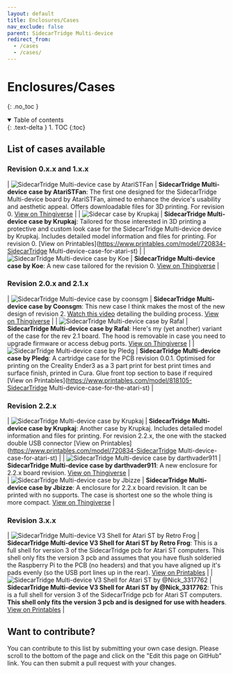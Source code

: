 ```yaml
---
layout: default
title: Enclosures/Cases
nav_exclude: false
parent: SidecarTridge Multi-device
redirect_from:
  - /cases
  - /cases/
---
```


# Enclosures/Cases
{: .no_toc }

<details open markdown="block">
  <summary>
    Table of contents
  </summary>
  {: .text-delta }
1. TOC
{:toc}
</details>

## List of cases available

### Revision 0.x.x and 1.x.x

| ![SidecarTridge Multi-device case by AtariSTFan](https://cdn.thingiverse.com/assets/d3/71/cf/bb/23/large_display_c1fe8e43-8782-46f7-9aab-abc67d63a741.jpeg) | **SidecarTridge Multi-device case by AtariSTFan**: The first one designed for the SidecarTridge Multi-device board by AtariSTFan, aimed to enhance the device's usability and aesthetic appeal. Offers downloadable files for 3D printing. For revision 0. [View on Thingiverse](https://www.thingiverse.com/thing:6280055) |
| ![Sidecar case by Krupkaj](https://media.printables.com/media/prints/720834/images/5654780_9d353f89-7fda-41ea-ae05-6c770b5f52fd_7d53013c-36fe-45da-bf0b-9dec2e38171f/thumbs/inside/1920x1440/jpeg/img_1902.webp) | **SidecarTridge Multi-device case by Krupkaj**: Tailored for those interested in 3D printing a protective and custom look case for the SidecarTridge Multi-device device by Krupkaj. Includes detailed model information and files for printing. For revision 0. [View on Printables](https://www.printables.com/model/720834-SidecarTridge Multi-device-case-for-atari-st) |
| ![SidecarTridge Multi-device case by Koe](https://cdn.thingiverse.com/assets/f5/52/a3/8c/58/large_display_a7b32150-079f-4b3d-b198-001e9172d59b.jpg) | **SidecarTridge Multi-device case by Koe**: A new case tailored for the revision 0. [View on Thingiverse](https://www.thingiverse.com/thing:6514625) |

### Revision 2.0.x and 2.1.x

| ![SidecarTridge Multi-device case by coonsgm](https://cdn.thingiverse.com/assets/ed/58/7e/f4/d8/large_display_6c46c290-6390-491e-a93f-205330f22c2a.png) | **SidecarTridge Multi-device case by Coonsgm**: This new case I think makes the most of the new design of revision 2. [Watch this video](https://www.youtube.com/watch?v=4y9XMxoXGqs) detailing the building process. [View on Thingiverse](https://www.thingiverse.com/thing:6508796) |
| ![SidecarTridge Multi-device case by Rafal](https://cdn.thingiverse.com/assets/a1/bc/cb/9b/f4/large_display_91ca92ca-5af9-4d59-8bf8-fcd0e95b2f75.jpg) | **SidecarTridge Multi-device case by Rafal**: Here's my (yet another) variant of the case for the rev 2.1 board. The hood is removable in case you need to upgrade firmware or access debug ports.  [View on Thingiverse](https://www.thingiverse.com/thing:6545857) |
| ![SidecarTridge Multi-device case by Pledg](https://media.printables.com/media/prints/818105/images/6318899_faa646a7-18f2-4bd0-8a35-3cd2cd8b82f5_12735eb8-b47f-490b-aa39-0e7d93f557c4/thumbs/inside/1600x1200/jpg/pxl_20240324_123831766.webp) | **SidecarTridge Multi-device case by Pledg**: A cartridge case for the PCB revision 0.0.1. Optimised for printing on the Creality Ender3 as a 3 part print for best print times and surface finish, printed in Cura. Glue front top section to base if required  [View on Printables](https://www.printables.com/model/818105-SidecarTridge Multi-device-case-for-the-atari-st) |

### Revision 2.2.x

| ![SidecarTridge Multi-device case by Krupkaj](https://media.printables.com/media/prints/720834/images/7331128_fd906c3c-d35a-4c59-bbbf-d0fb59a5e5bc_ab8a9182-d475-49b2-9df7-59f2f2d26500/thumbs/inside/1920x1440/jpeg/img_3131.webp) | **SidecarTridge Multi-device case by Krupkaj**: Another case by Krupkaj. Includes detailed model information and files for printing. For revision 2.2.x, the one with the stacked double USB connector [View on Printables](https://www.printables.com/model/720834-SidecarTridge Multi-device-case-for-atari-st) |
| ![SidecarTridge Multi-device case by darthvader911](https://cdn.thingiverse.com/assets/b2/db/1b/07/83/large_display_bb01a841-83c2-4b60-9b3a-4c4b410727e8.png) | **SidecarTridge Multi-device case by darthvader911**: A new enclosure for 2.2.x board revision. [View on Thingiverse](https://www.thingiverse.com/thing:6712743) |  
| ![SidecarTridge Multi-device case by Jbizze](https://cdn.thingiverse.com/assets/85/ab/a3/a5/86/large_display_IMG_20241216_080547.jpg) | **SidecarTridge Multi-device case by Jbizze**: A enclosure for 2.2.x board revision. It can be printed with no supports. The case is shortest one so the whole thing is more compact. [View on Thingiverse](https://www.thingiverse.com/thing:6872981) |

### Revision 3.x.x

| ![SidecarTridge Multi-device V3 Shell for Atari ST by Retro Frog](https://media.printables.com/media/prints/328cfe40-162e-4b1a-985d-58c846fb90f1/images/9522381_40e09728-fb22-4062-99d2-bab001096642_1a1e2917-71f4-4fe6-be2d-2f8262182d36/thumbs/inside/1600x1200/png/sidecart_case_2025-apr-16_03-53-05pm-000_customizedview24830383044.webp) | **SidecarTridge Multi-device V3 Shell for Atari ST by Retro Frog**: This is a full shell for version 3 of the SidecarTridge pcb for Atari ST computers. This shell only fits the version 3 pcb and assumes that you have flush solderied the Raspberry Pi to the PCB (no headers) and that you have aligned up it's pads evenly (so the USB port lines up in the rear). [View on Printables](https://www.printables.com/model/1267880-sidecartridge-v3-shell-for-atari-st) |
| ![SidecarTridge Multi-device V3 Shell for Atari ST by @Nick_3317762](https://media.printables.com/media/prints/94fcceda-1491-4a01-b7eb-0c44ad82c862/images/9968564_d6c2eac0-4683-4e8e-928d-d450ef8ad2bd_c115ac3c-0eb1-4ee2-be0c-e84bfaa948d8/thumbs/inside/1600x1200/jpg/img_0893.webp) | **SidecarTridge Multi-device V3 Shell for Atari ST by  @Nick_3317762**: This is a full shell for version 3 of the SidecarTridge pcb for Atari ST computers. **This shell only fits the version 3 pcb and is designed for use with headers**. [View on Printables](https://www.printables.com/model/1321238-sidecart-v3-for-use-with-headers) |



## Want to contribute?

You can contribute to this list by submitting your own case design. Please scroll to the bottom of the page and click on the "Edit this page on GitHub" link. You can then submit a pull request with your changes.
